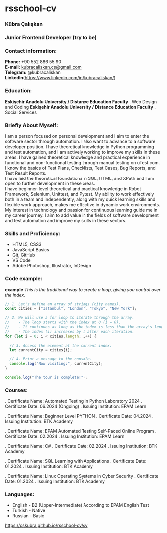 # rsschool-cv
### Kübra Çalışkan
### Junior Frontend Developer (try to be)

### Contact information:

**Phone:** +90 552 886 55 90<br>
**E-mail:** kubracaliskan.cs@gmail.com<br>
**Telegram:** @kubracaliskan<br>
**LinkedIn**(https://www.linkedin.com/in/kubracaliskan/)<br>

### Education:
**Eskişehir Anadolu University / Distance Education Faculty**
. Web Design and Coding
**Eskişehir Anadolu University / Distance Education Faculty**
. Social Services

### Briefly About Myself:

I am a person focused on personal development and I aim to enter the software sector through automation. I also want to advance to a software developer position. I have theoretical knowledge in Python programming and test automation, and I am actively working to improve my skills in these areas. I have gained theoretical knowledge and practical experience in functional and non-functional testing through manual testing on uTest.com. I know the basics of Test Plans, Checklists, Test Cases, Bug Reports, and Test Result Reports.<br>
I have laid the theoretical foundations in SQL, HTML, and XPath and I am open to further development in these areas.<br> 
I have beginner-level theoretical and practical knowledge in Robot Framework, Selenium, Unittest, and Pytest. My ability to work effectively both in a team and independently, along with my quick learning skills and flexible work approach,  makes me effective in dynamic work environments.<br>
My interest in technology and passion for continuous learning guide me in my career journey. I aim to add value in the fields of software development and test automation and improve my skills in these sectors.


### Skills and Proficiency:

- HTML5, CSS3
- JavaScript Basics
- Git, GitHub
- VS Code
- Adobe Photoshop, Illustrator, InDesign


### Code example:

**example**
*This is the traditional way to create a loop, giving you control over the index.*

```javascript
// 1. Let's define an array of strings (city names).
const cities = ["Istanbul", "London", "Tokyo", "New York"];

// 2. We will use a for loop to iterate through the array.
//    - The loop starts with the index at 0 (i = 0).
//    - It continues as long as the index is less than the array's length.
//    - The index (i) increases by 1 after each iteration.
for (let i = 0; i < cities.length; i++) {
  
  // 3. Access the element at the current index.
  let currentCity = cities[i];
  
  // 4. Print a message to the console.
  console.log("Now visiting:", currentCity);
}

console.log("The tour is complete!");
```

### Courses:

. Certificate Name: Automated Testing in Python Laboratory 2024
. Certificate Date: 06.2024 (Ongoing)
. Issuing Institution: EPAM Learn

. Certificate Name: Beginner Level PYTHON
. Certificate Date: 04.2024
. Issuing Institution: BTK Academy

. Certificate Name: EPAM Automated Testing Self-Paced Online Program
. Certificate Date: 02.2024
. Issuing Institution: EPAM Learn

. Certificate Name: C#
. Certificate Date: 02.2024
. Issuing Institution: BTK Academy

. Certificate Name: SQL Learning with Applications
. Certificate Date: 01.2024
. Issuing Institution: BTK Academy

. Certificate Name: Linux Operating Systems in Cyber Security
. Certificate Date: 01.2024
. Issuing Institution: BTK Academy


### Languages:

- English \- B2 (Upper-Intermediate) According to EPAM English Test
- Turkish \- Native
- Russian \- Basic

https://cskubra.github.io/rsschool-cv/cv
